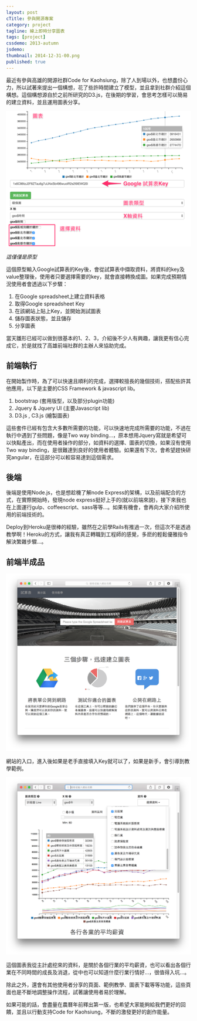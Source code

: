 ```yaml
---
layout: post
cTitle: 參與開源專案
category: project
tagline: 線上即時分享圖表
tags: [project]
cssdemo: 2013-autumn
jsdemo: 
thumbnail: 2014-12-31-00.png
published: true
---
```


最近有參與高雄的開源社群Code for Kaohsiung，除了人到場以外，也想盡份心力，所以試著來提出一個構想，花了些許時間建立了模型，並且拿到社群介紹這個構想。這個構想源自於之前所研究的D3.js，在後期的學習，會思考怎樣可以簡易的建立資料，並且運用圖表分享。

<!-- more -->


![](/images/2014-12-31-01.png)


*這僅僅是原型*

這個原型輸入Google試算表的Key後，會從試算表中擷取資料，將資料的key及value整理後，使用者只要選擇需要的key，就會直接轉換成圖。如果完成預期情況使用者會透過以下步驟：

1. 在Google spreadsheet上建立資料表格
2. 取得Google spreadsheet Key
3. 在該網站上貼上Key，並開始測試圖表
4. 儲存圖表狀態，並且儲存
5. 分享圖表

當天雛形已經可以做到很基本的1、2、3，介紹後不少人有興趣，讓我更有信心完成它，於是就找了高雄前端社群的主辦人來協助完成。

## 前端執行

在開始製作時，為了可以快速且順利的完成，選擇較擅長的幾個技術，搭配些許其他應用，以下是主要的CSS Framework & javascript lib。

1. bootstrap (套用版型，以及部分plugin功能)
2. Jquery & Jquery UI (主要Javascript lib)
3. D3.js , C3.js (繪製圖表)

這些套件已經有包含大多數所需要的功能，可以快速地完成所需要的功能，不過在執行中遇到了些問題，像是Two way binding…，原本想用Jquery寫就是希望可以快點產出，而在使用者操作的部分，如資料的選擇、圖表的切換，如果沒有使用Two way binding，是很難達到良好的使用者體驗。如果還有下次，會希望趕快研究angular，在這部分可以較容易達到這個需求。

## 後端

後端是使用Node.js，也是想趁機了解node Express的架構，以及前端配合的方式，在實際開始時，發現node express挺好上手的(就以前端來說)，接下來我也在上面運行gulp、coffeescript、sass等等...。如果有機會，會再向大家介紹所使用的前端技術的。

Deploy到Heroku是很棒的經驗，雖然在之前學Rails有推過一次，但這次不是透過教學啊！Heroku的方式，讓我有真正轉職到工程師的感覺，多麽的輕鬆優雅指令解決繁雜步驟...。

## 前端半成品

![](/images/2014-12-31-02.png)

網站的入口，進入後如果是老手直接填入Key就可以了，如果是新手，會引導到教學範例。

![](/images/2014-12-31-03.png)


這個圖表我從主計處挖來的資料，是關於各個行業的平均薪資，也可以看出各個行業在不同時間的成長及消退，從中也可以知道什麼行業行情好...，很值得入坑...。


除此之外，還會有其他使用者分享的頁面、範例教學、圖表下載等等功能，這些頁面也是不斷地調整操作流程，試著讓使用者易於理解。

如果可能的話，會盡量在農曆年前釋出第一版，也希望大家能夠給我們更好的回饋，並且以行動支持Code for Kaohsiung，不斷的激發更好的創作能量。



